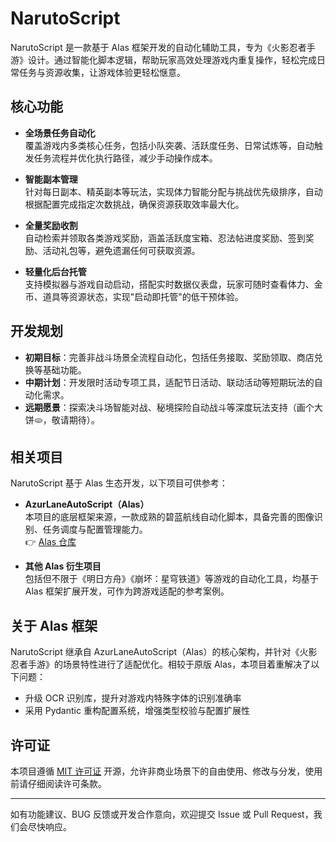 # NarutoScript

NarutoScript 是一款基于 Alas 框架开发的自动化辅助工具，专为《火影忍者手游》设计。通过智能化脚本逻辑，帮助玩家高效处理游戏内重复操作，轻松完成日常任务与资源收集，让游戏体验更轻松惬意。


## 核心功能

- **全场景任务自动化**  
  覆盖游戏内多类核心任务，包括小队突袭、活跃度任务、日常试炼等，自动触发任务流程并优化执行路径，减少手动操作成本。

- **智能副本管理**  
  针对每日副本、精英副本等玩法，实现体力智能分配与挑战优先级排序，自动根据配置完成指定次数挑战，确保资源获取效率最大化。

- **全量奖励收割**  
  自动检索并领取各类游戏奖励，涵盖活跃度宝箱、忍法帖进度奖励、签到奖励、活动礼包等，避免遗漏任何可获取资源。

- **轻量化后台托管**  
  支持模拟器与游戏自动启动，搭配实时数据仪表盘，玩家可随时查看体力、金币、道具等资源状态，实现"启动即托管"的低干预体验。


## 开发规划

- **初期目标**：完善非战斗场景全流程自动化，包括任务接取、奖励领取、商店兑换等基础功能。
- **中期计划**：开发限时活动专项工具，适配节日活动、联动活动等短期玩法的自动化需求。
- **远期愿景**：探索决斗场智能对战、秘境探险自动战斗等深度玩法支持（画个大饼🫓，敬请期待）。


## 相关项目

NarutoScript 基于 Alas 生态开发，以下项目可供参考：

- **AzurLaneAutoScript（Alas）**  
  本项目的底层框架来源，一款成熟的碧蓝航线自动化脚本，具备完善的图像识别、任务调度与配置管理能力。  
  👉 [Alas 仓库](https://github.com/LmeSzinc/AzurLaneAutoScript)

- **其他 Alas 衍生项目**  
  包括但不限于《明日方舟》《崩坏：星穹铁道》等游戏的自动化工具，均基于 Alas 框架扩展开发，可作为跨游戏适配的参考案例。


## 关于 Alas 框架

NarutoScript 继承自 AzurLaneAutoScript（Alas）的核心架构，并针对《火影忍者手游》的场景特性进行了适配优化。相较于原版 Alas，本项目着重解决了以下问题：
- 升级 OCR 识别库，提升对游戏内特殊字体的识别准确率
- 采用 Pydantic 重构配置系统，增强类型校验与配置扩展性

## 许可证

本项目遵循 [MIT 许可证](LICENSE) 开源，允许非商业场景下的自由使用、修改与分发，使用前请仔细阅读许可条款。


---

如有功能建议、BUG 反馈或开发合作意向，欢迎提交 Issue 或 Pull Request，我们会尽快响应。
